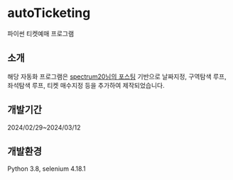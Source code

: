 # autoTicketing
파이썬 티켓예매 프로그램
## 소개
해당 자동화 프로그램은 [spectrum20님의 포스팅](https://spectrum20.tistory.com/entry/python-Selenium-활용-인터파크-티켓예매-매크로-만들기) 기반으로 날짜지정, 구역탐색 루프, 좌석탐색 루프, 티켓 매수지정 등을 추가하여 제작되었습니다.
## 개발기간
2024/02/29~2024/03/12
## 개발환경
Python 3.8, selenium 4.18.1
